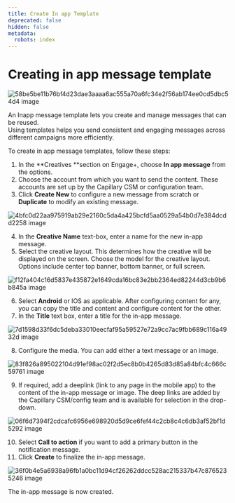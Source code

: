 ```yaml
---
title: Create In app Template
deprecated: false
hidden: false
metadata:
  robots: index
---
```

# Creating in app message template

![58be5be11b76bf4d23dae3aaaa6ac555a70a6fc34e2f56ab174ee0cd5dbc54d4 image](https://files.readme.io/58be5be11b76bf4d23dae3aaaa6ac555a70a6fc34e2f56ab174ee0cd5dbc54d4-image.png)

An Inapp message template lets you create and manage messages that can be reused.\
Using templates helps you send consistent and engaging messages across different campaigns more efficiently.

To create in app message templates, follow these steps:

1. In the \*\*Creatives \*\*section on Engage+, choose **In app message** from the options.
2. Choose the account from which you want to send the content. These accounts are set up by the Capillary CSM or configuration team.
3. Click **Create New** to configure a new message from scratch or **Duplicate** to modify an existing message.

![4bfc0d22aa975919ab29e2160c5da4a425bcfd5aa0529a54b0d7e384dcdd2258 image](https://files.readme.io/4bfc0d22aa975919ab29e2160c5da4a425bcfd5aa0529a54b0d7e384dcdd2258-image.png)

4. In the **Creative Name** text-box, enter a name for the new in-app message.
5. Select the creative layout. This determines how the creative will be displayed on the screen. Choose the model for the creative layout. Options include center top banner, bottom banner, or full screen.

![f12fa404c16d5837e435872e1649cda16bc83e2bb2364ed82244d3cb9b6b845a image](https://files.readme.io/f12fa404c16d5837e435872e1649cda16bc83e2bb2364ed82244d3cb9b6b845a-image.png)

6. Select **Android** or IOS as applicable. After configuring content for any, you can copy the title and content and configure content for the other.
7. In the **Title** text box, enter a title for the in-app message.

![7d1598d33f6dc5deba33010eecfaf95a59527e72a9cc7ac9fbb689c116a4932d image](https://files.readme.io/7d1598d33f6dc5deba33010eecfaf95a59527e72a9cc7ac9fbb689c116a4932d-image.png)

8. Configure the media. You can add either a text message or an image.

![83f826a895022104d91ef98ac02f2d5ec8b0b4265d83d85a84bfc4c666c59761 image](https://files.readme.io/83f826a895022104d91ef98ac02f2d5ec8b0b4265d83d85a84bfc4c666c59761-image.png)

9. If required, add a deeplink (link to any page in the mobile app) to the content of the in-app message or image. The deep links are added by the Capillary CSM/config team and is available for selection in the drop-down.

![06f6d7394f2cdcafc6956e698920d5d9ce6fef44c2cb8c4c6db3af52bf1d5292 image](https://files.readme.io/06f6d7394f2cdcafc6956e698920d5d9ce6fef44c2cb8c4c6db3af52bf1d5292-image.png)

10. Select **Call to action**  if you want to add a primary button in the notification message.
11. Click **Create** to finalize the in-app message.

![36f0b4e5a6938a96fb1a0bc11d94cf26262ddcc528ac215337b47c8765235246 image](https://files.readme.io/36f0b4e5a6938a96fb1a0bc11d94cf26262ddcc528ac215337b47c8765235246-image.png)

The in-app message is now created.